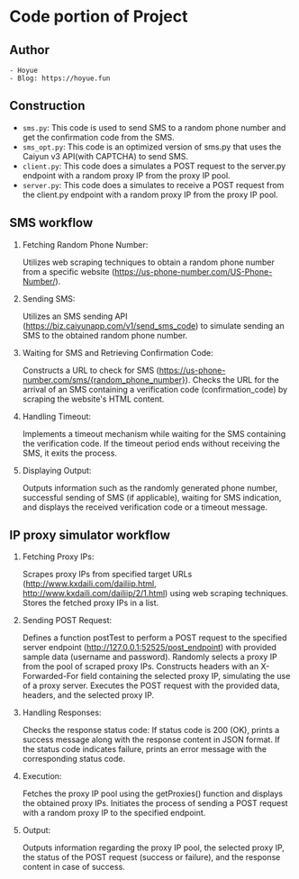 # Code portion of Project
## Author
    - Hoyue
    - Blog: https://hoyue.fun

## Construction

* `sms.py`: This code is used to send SMS to a random phone number and get the confirmation code from the SMS.
* `sms_opt.py`: This code is an optimized version of sms.py that uses the Caiyun v3 API(with CAPTCHA) to send SMS.
* `client.py`: This code does a simulates a POST request to the server.py endpoint with a random proxy IP from the proxy IP pool.
* `server.py`: This code does a simulates to receive a POST request from the client.py endpoint with a random proxy IP from the proxy IP pool.

## SMS workflow
1. Fetching Random Phone Number:

    Utilizes web scraping techniques to obtain a random phone number from a specific website (https://us-phone-number.com/US-Phone-Number/).

2. Sending SMS:

    Utilizes an SMS sending API (https://biz.caiyunapp.com/v1/send_sms_code) to simulate sending an SMS to the obtained random phone number.

3. Waiting for SMS and Retrieving Confirmation Code:

    Constructs a URL to check for SMS (https://us-phone-number.com/sms/{random_phone_number}).
    Checks the URL for the arrival of an SMS containing a verification code (confirmation_code) by scraping the website's HTML content.

4. Handling Timeout:

    Implements a timeout mechanism while waiting for the SMS containing the verification code. If the timeout period ends without receiving the SMS, it exits the process.

5. Displaying Output:

    Outputs information such as the randomly generated phone number, successful sending of SMS (if applicable), waiting for SMS indication, and displays the received verification code or a timeout message.

## IP proxy simulator workflow
1. Fetching Proxy IPs:

    Scrapes proxy IPs from specified target URLs (http://www.kxdaili.com/dailiip.html, http://www.kxdaili.com/dailiip/2/1.html) using web scraping techniques.
    Stores the fetched proxy IPs in a list.

2. Sending POST Request:

    Defines a function postTest to perform a POST request to the specified server endpoint (http://127.0.0.1:52525/post_endpoint) with provided sample data (username and password).
    Randomly selects a proxy IP from the pool of scraped proxy IPs.
    Constructs headers with an X-Forwarded-For field containing the selected proxy IP, simulating the use of a proxy server.
    Executes the POST request with the provided data, headers, and the selected proxy IP.

3. Handling Responses:

    Checks the response status code:
    If status code is 200 (OK), prints a success message along with the response content in JSON format.
    If the status code indicates failure, prints an error message with the corresponding status code.

4. Execution:

    Fetches the proxy IP pool using the getProxies() function and displays the obtained proxy IPs.
    Initiates the process of sending a POST request with a random proxy IP to the specified endpoint.

5. Output:

    Outputs information regarding the proxy IP pool, the selected proxy IP, the status of the POST request (success or failure), and the response content in case of success.

